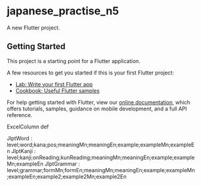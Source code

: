 # japanese_practise_n5

A new Flutter project.

## Getting Started

This project is a starting point for a Flutter application.

A few resources to get you started if this is your first Flutter project:

- [Lab: Write your first Flutter app](https://flutter.dev/docs/get-started/codelab)
- [Cookbook: Useful Flutter samples](https://flutter.dev/docs/cookbook)

For help getting started with Flutter, view our
[online documentation](https://flutter.dev/docs), which offers tutorials,
samples, guidance on mobile development, and a full API reference.



ExcelColumn def

JlptWord : level;word;kana;pos;meaningMn;meaningEn;example;exampleMn;exampleEn
JlptKanji : level;kanji;onReading;kunReading;meaningMn;meaningEn;example;exampleMn;exampleEn
JlptGrammar : level;grammar;formMn;formEn;meaningMn;meaningEn;example;exampleMn;exampleEn;example2;example2Mn;example2En
